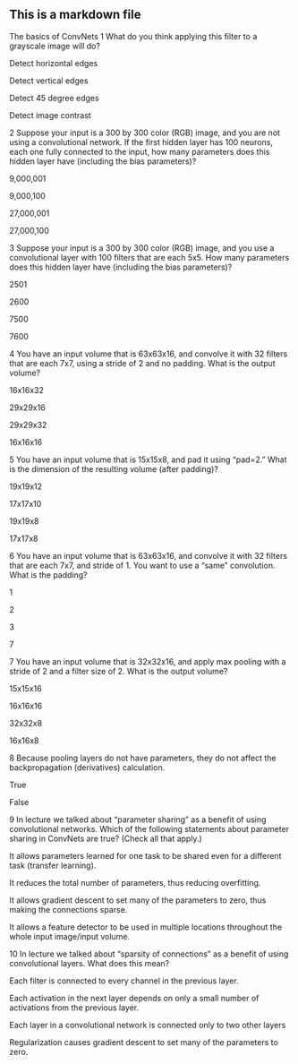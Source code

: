 ## This is a markdown file
The basics of ConvNets
1
What do you think applying this filter to a grayscale image will do?



Detect horizontal edges

Detect vertical edges

Detect 45 degree edges

Detect image contrast

2
Suppose your input is a 300 by 300 color (RGB) image, and you are not using a convolutional network. If the first hidden layer has 100 neurons, each one fully connected to the input, how many parameters does this hidden layer have (including the bias parameters)?

9,000,001

9,000,100

27,000,001

27,000,100

3
Suppose your input is a 300 by 300 color (RGB) image, and you use a convolutional layer with 100 filters that are each 5x5. How many parameters does this hidden layer have (including the bias parameters)?

2501

2600

7500

7600

4
You have an input volume that is 63x63x16, and convolve it with 32 filters that are each 7x7, using a stride of 2 and no padding. What is the output volume?

16x16x32

29x29x16

29x29x32

16x16x16

5
You have an input volume that is 15x15x8, and pad it using “pad=2.” What is the dimension of the resulting volume (after padding)?

19x19x12

17x17x10

19x19x8

17x17x8

6
You have an input volume that is 63x63x16, and convolve it with 32 filters that are each 7x7, and stride of 1. You want to use a “same” convolution. What is the padding?

1

2

3

7

7
You have an input volume that is 32x32x16, and apply max pooling with a stride of 2 and a filter size of 2. What is the output volume?

15x15x16

16x16x16

32x32x8

16x16x8

8
Because pooling layers do not have parameters, they do not affect the backpropagation (derivatives) calculation.

True

False

9
In lecture we talked about “parameter sharing” as a benefit of using convolutional networks. Which of the following statements about parameter sharing in ConvNets are true? (Check all that apply.)

It allows parameters learned for one task to be shared even for a different task (transfer learning).

It reduces the total number of parameters, thus reducing overfitting.

It allows gradient descent to set many of the parameters to zero, thus making the connections sparse.

It allows a feature detector to be used in multiple locations throughout the whole input image/input volume.

10
In lecture we talked about “sparsity of connections” as a benefit of using convolutional layers. What does this mean?

Each filter is connected to every channel in the previous layer.

Each activation in the next layer depends on only a small number of activations from the previous layer.

Each layer in a convolutional network is connected only to two other layers

Regularization causes gradient descent to set many of the parameters to zero.
